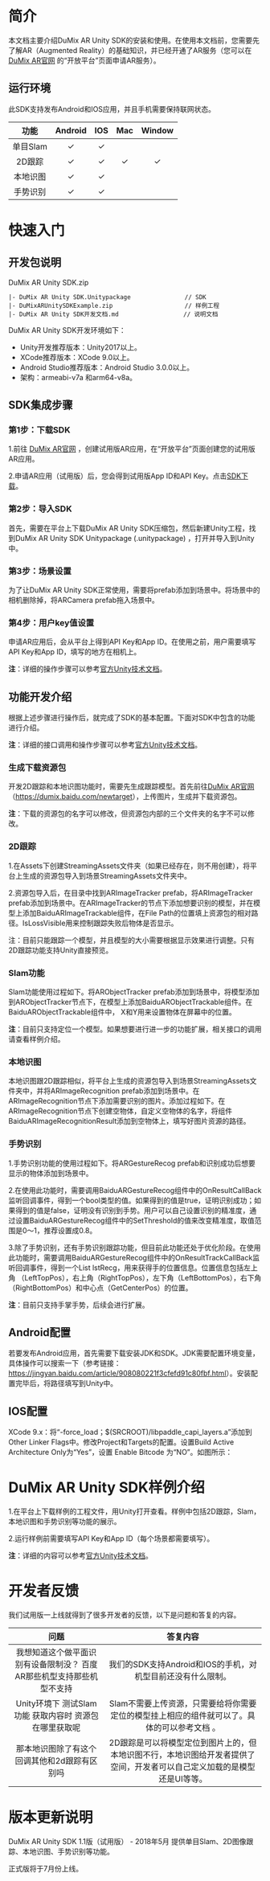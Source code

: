 # 简介
本文档主要介绍DuMix AR Unity SDK的安装和使用。在使用本文档前，您需要先了解AR（Augmented Reality）的基础知识，并已经开通了AR服务（您可以在 [DuMix AR官网](http://ar.baidu.com) 的“开放平台”页面申请AR服务）。
## 运行环境

此SDK支持发布Android和IOS应用，并且手机需要保持联网状态。

|      功能      | Android |      IOS      | Mac | Window |
|:----------:|:---------------:|:-------------:|:-------:|:-------:|
| 单目Slam    | ✓  |   ✓ | |  |
| 2D跟踪      | ✓ |  ✓  | ✓   | ✓ |
| 本地识图     |✓  | ✓   |  |  |
| 手势识别    |✓  | ✓   |  |  |

# 快速入门
##    开发包说明
DuMix AR Unity SDK.zip

```
|- DuMix AR Unity SDK.Unitypackage               // SDK
|- DuMixARUnitySDKExample.zip                    // 样例工程
|- DuMix AR Unity SDK开发文档.md                  // 说明文档
```

DuMix AR Unity SDK开发环境如下：

*    Unity开发推荐版本：Unity2017以上。
*    XCode推荐版本：XCode 9.0以上。
*    Android Studio推荐版本：Android Studio 3.0.0以上。
*    架构：armeabi-v7a 和arm64-v8a。

## SDK集成步骤
### 第1步：下载SDK

1.前往 [DuMix AR官网](http://ar.baidu.com) ，创建试用版AR应用，在“开放平台”页面创建您的试用版AR应用。

2.申请AR应用（试用版）后，您会得到试用版App ID和API Key。点击[SDK下载](https://ai.baidu.com/sdk#ar)。

### 第2步：导入SDK

首先，需要在平台上下载DuMix AR Unity SDK压缩包，然后新建Unity工程，找到DuMix AR Unity SDK Unitypackage (.unitypackage) ，打开并导入到Unity中。

### 第3步：场景设置

为了让DuMix AR Unity SDK正常使用，需要将prefab添加到场景中。将场景中的相机删除掉，将ARCamera prefab拖入场景中。

### 第4步：用户key值设置

申请AR应用后，会从平台上得到API Key和App ID。在使用之前，用户需要填写API Key和App ID，填写的地方在相机上。

**注**：详细的操作步骤可以参考[官方Unity技术文档](https://ai.baidu.com/docs#/DuMixAR-Unity-SDK/top)。

## 功能开发介绍
根据上述步骤进行操作后，就完成了SDK的基本配置。下面对SDK中包含的功能进行介绍。

**注**：详细的接口调用和操作步骤可以参考[官方Unity技术文档](https://ai.baidu.com/docs#/DuMixAR-Unity-SDK/top)。

### 生成下载资源包

开发2D跟踪和本地识图功能时，需要先生成跟踪模型。首先前往[DuMix AR官网](https://dumix.baidu.com/newtarget)（<https://dumix.baidu.com/newtarget>），上传图片，生成并下载资源包。

**注**：下载的资源包的名字可以修改，但资源包内部的三个文件夹的名字不可以修改。


### 2D跟踪

1.在Assets下创建StreamingAssets文件夹（如果已经存在，则不用创建），将平台上生成的资源包导入到场景StreamingAssets文件夹中。

2.资源包导入后，在目录中找到ARImageTracker prefab，将ARImageTracker prefab添加到场景中。在ARImageTracker的节点下添加想要识别的模型，并在模型上添加BaiduARImageTrackable组件，在File Path的位置填上资源包的相对路径。IsLossVisible用来控制跟踪失败后物体是否显示。

注：目前只能跟踪一个模型，并且模型的大小需要根据显示效果进行调整。只有2D跟踪功能支持Unity直接预览。

### Slam功能

Slam功能使用过程如下。将ARObjectTracker prefab添加到场景中，将模型添加到ARObjectTracker节点下，在模型上添加BaiduARObjectTrackable组件。在BaiduARObjectTrackable组件中， X和Y用来设置物体在屏幕中的位置。


**注**：目前只支持定位一个模型。如果想要进行进一步的功能扩展，相关接口的调用请查看样例介绍。

### 本地识图

本地识图跟2D跟踪相似，将平台上生成的资源包导入到场景StreamingAssets文件夹中，并将ARImageRecognition prefab添加到场景中。在ARImageRecognition节点下添加需要识别的图片。添加过程如下。在ARImageRecognition节点下创建空物体，自定义空物体的名字，将组件BaiduARImageRecognitionResult添加到空物体上，填写好图片资源的路径。

### 手势识别

1.手势识别功能的使用过程如下。将ARGestureRecog prefab和识别成功后想要显示的物体添加到场景中。

2.在使用此功能时，需要调用BaiduARGestureRecog组件中的OnResultCallBack监听回调事件，得到一个bool类型的值。如果得到的值是true，证明识别成功；如果得到的值是false，证明没有识别到手势。用户可以自己设置识别的精准度，通过设置BaiduARGestureRecog组件中的SetThreshold的值来改变精准度，取值范围是0～1，推荐设置成0.8。

3.除了手势识别，还有手势识别跟踪功能，但目前此功能还处于优化阶段。在使用此功能时，需要调用BaiduARGestureRecog组件中的OnResultTrackCallBack监听回调事件，得到一个List<RecogGesture> lstRecg，用来获得手的位置信息。位置信息包括左上角 （LeftTopPos），右上角（RightTopPos），左下角（LeftBottomPos），右下角（RightBottomPos）和中心点（GetCenterPos）的位置。

**注**：目前只支持手掌手势，后续会进行扩展。

## Android配置

若要发布Android应用，首先需要下载安装JDK和SDK。JDK需要配置环境变量，具体操作可以搜索一下（参考链接：<https://jingyan.baidu.com/article/908080221f3cfefd91c80fbf.html>）。安装配置完毕后，将路径填写到Unity中。

## IOS配置

XCode 9.x：将“-force_load；$(SRCROOT)/libpaddle_capi_layers.a”添加到Other Linker Flags中。修改Project和Targets的配置。设置Build Active Architecture Only为“Yes”，设置 Enable Bitcode 为“NO”。如图所示：


# DuMix AR Unity SDK样例介绍
1.在平台上下载样例的工程文件，用Unity打开查看。样例中包括2D跟踪，Slam，本地识图和手势识别等功能的展示。

2.运行样例前需要填写API Key和App ID（每个场景都需要填写）。

**注**：详细的内容可以参考[官方Unity技术文档](https://ai.baidu.com/docs#/DuMixAR-Unity-SDK/top)。
# 开发者反馈
我们试用版一上线就得到了很多开发者的反馈，以下是问题和答复的内容。

|    问题   |     答复内容    |
|:----------:|:---------------:|
| 我想知道这个做平面识别有设备限制没？ 百度AR那些机型支持那些机型不支持 | 我们的SDK支持Android和IOS的手机，对机型目前还没有什么限制。  |
| Unity环境下 测试Slam功能 获取内容时 资源包在哪里获取呢  | Slam不需要上传资源，只需要给将你需要定位的模型挂上相应的组件就可以了。具体的可以参考文档 。|
| 那本地识图除了有这个回调其他和2d跟踪有区别吗|2D跟踪是可以将模型定位到图片上的，但本地识图不行，本地识图给开发者提供了空间，开发者可以自己定义加载的是模型还是UI等等。 |



# 版本更新说明
DuMix AR Unity SDK 1.1版（试用版） - 2018年5月 提供单目Slam、2D图像跟踪、本地识图、手势识别等功能。

正式版将于7月份上线。

